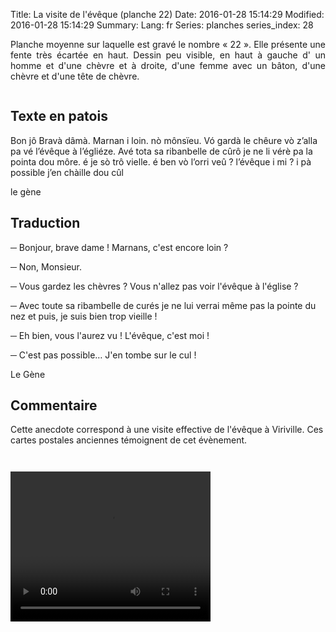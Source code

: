Title: La visite de l'évêque (planche 22)
Date: 2016-01-28 15:14:29
Modified: 2016-01-28 15:14:29
Summary: 
Lang: fr
Series: planches
series_index: 28


<p style="text-align:justify;">
Planche moyenne sur laquelle est gravé le nombre « 22 ». Elle présente
une fente très écartée en haut. Dessin peu visible, en haut à gauche
d' un homme et d'une chèvre et à droite, d'une femme avec un bâton,
d'une chèvre et d'une tête de chèvre.
</p>

<div style="display: table; clear: both;"></div>

<figure class="image-block" style="float: left;">
  <img alt="" src="{static}/images/planche_22.png">
  <figcaption style="max-width: 257px"></figcaption>
</figure>

## Texte en patois

Bon jô Bravà dâmà. Marnan i loin. nò  mônsïeu. Vó gardà le chêure vò z’alla pa vé l’évêque à l’égliéze. Avé  tota sa ribanbelle de cûrô je ne li vérè pa la pointa dou môre. é je sò trô vielle. é ben vò l’orri veû ? l’évêque i mi ? i pà possible j’en chàille dou cûl

le gène

## Traduction

─ Bonjour, brave dame ! Marnans, c'est encore loin ?

─ Non, Monsieur.

─ Vous gardez les chèvres ? Vous n'allez pas voir l'évêque à l'église ?

─ Avec toute sa ribambelle de curés je ne lui verrai même pas la
  pointe du nez et puis, je suis bien trop vieille !

─ Eh bien, vous l'aurez vu !  L'évêque, c'est moi !

─ C'est pas possible… J'en tombe sur le cul !

Le Gène

## Commentaire

Cette anecdote correspond à une visite effective de l'évêque à
Viriville. Ces cartes postales anciennes témoignent de cet évènement.

<figure class="image-block" style="float: center;">
  <img alt="" src="{static}/images/planche_22_eveque1.png">
  <figcaption style="max-width: 426px"></figcaption>
</figure>

<figure class="image-block" style="float: center;">
  <img alt="" src="{static}/images/planche_22_eveque2.png">
  <figcaption style="max-width: 405px"></figcaption>
</figure>


<video width="320" height="240" controls>
  <source src="https://d1njpgd0ygatdn.cloudfront.net/video_22.mp4" type="video/mp4">
</video>
